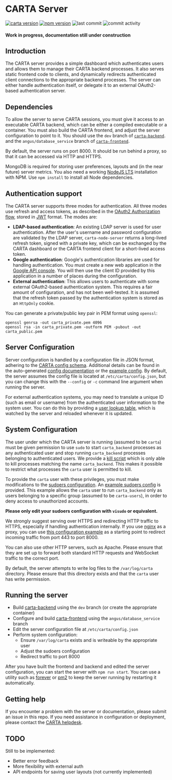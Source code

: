 # CARTA Server
[![carta version](https://img.shields.io/badge/CARTA%20Version-1.4.0--alpha--1-red)](https://github.com/CARTAvis/carta/releases)
[![npm version](http://img.shields.io/npm/v/carta-node-server.svg?style=flat)](https://npmjs.org/package/carta-node-server "View this project on npm")
![last commit](https://img.shields.io/github/last-commit/CARTAvis/carta-node-server)
![commit activity](https://img.shields.io/github/commit-activity/m/CARTAvis/carta-node-server)

#### Work in progress, documentation still under construction

## Introduction

The CARTA server provides a simple dashboard which authenticates users and allows them to manage their CARTA backend processes. It also serves static frontend code to clients, and dynamically redirects authenticated client connections to the appropriate backend processes. The server can either handle authentication itself, or delegate it to an external OAuth2-based authentication server.

## Dependencies

To allow the server to serve CARTA sessions, you must give it access to an executable CARTA backend, which can be either a compiled executable or a container. You must also build the CARTA frontend, and adjust the server configuration to point to it. You should use the `dev` branch of [`carta-backend`](https://github.com/CARTAvis/carta-backend). and the `angus/database_service` branch of [`carta-frontend`](https://github.com/CARTAvis/carta-frontend).

By default, the server runs on port 8000. It should be run behind a proxy, so that it can be accessed via HTTP and HTTPS. 

MongoDB is required for storing user preferences, layouts and (in the near future) server metrics. You also need a working [NodeJS LTS](https://github.com/nvm-sh/nvm#long-term-support) installation with NPM. Use `npm install` to install all Node dependencies.

## Authentication support

The CARTA server supports three modes for authentication. All three modes use refresh and access tokens, as described in the [OAuth2 Authorization flow](https://tools.ietf.org/html/rfc6749#section-1.3.1), stored in [JWT](https://jwt.io/) format. The modes are:
- **LDAP-based authentication**: An existing LDAP server is used for user authentication. After the user's username and password configuration are validated by the LDAP server, `carta-node-server` returns a long-lived refresh token, signed with a private key, which can be exchanged by the CARTA dashboard or the CARTA frontend client for a short-lived access token.
- **Google authentication**: Google's authentication libraries are used for handling authentication. You must create a new web application in the [Google API console](https://console.developers.google.com/apis/credentials). You will then use the  client ID provided by this application in a number of places during the configuration.
- **External authentication**: This allows users to authenticate with some external OAuth2-based authentication system. This requires a fair amount of configuration, and has not been well-tested. It is assumed that the refresh token passed by the authentication system is stored as an `HttpOnly` cookie.

You can generate a private/public key pair in PEM format using `openssl`:
```shell script
openssl genrsa -out carta_private.pem 4096
openssl rsa -in carta_private.pem -outform PEM -pubout -out carta_public.pem
```

## Server Configuration
Server configuration is handled by a configuration file in JSON format, adhering to the [CARTA config schema](config/config_schema.json). Additional details can be found in the auto-generated [config documentation](docs/config_schema.html) or the [example config](config/example_config.json). By default, the server assumes the config file is located at `/etc/carta/config.json`, but you can change this with the `--config` or `-c` command line argument when running the server. 

For external authentication systems, you may need to translate a unique ID (such as email or username) from the authenticated user information to the system user. You can do this by providing a [user lookup table](config/usertable.txt.stub), which is watched by the server and reloaded whenever it is updated.

## System Configuration

The user under which the CARTA server is running (assumed to be `carta`) must be given permission to use `sudo` to start `carta_backend` processes as any authenticated user and stop running `carta_backend` processes belonging to authenticated users. We provide a [kill script](scripts/carta_kill_script.sh) which is only able to kill processes matching the name `carta_backend`. This makes it possible to restrict what processes the `carta` user is permitted to kill.

To provide the `carta` user with these privileges, you must make modifications to the [sudoers configuration](https://www.sudo.ws/man/1.9.0/sudoers.man.html). An [example sudoers config](config/example_sudoers_conf.stub) is provided. This example allows the `carta` user to run `carta_backend` only as users belonging to a specific group (assumed to be `carta-users`), in order to deny access to unauthorized accounts.

**Please only edit your sudoers configuration with `visudo` or equivalent.**

We strongly suggest serving over HTTPS and redirecting HTTP traffic to HTTPS, especially if handling authentication internally. If you use [nginx](https://www.nginx.com/) as a proxy, you can use [this configuration example](config/example_nginx.conf.stub) as a starting point to redirect incoming traffic from port 443 to port 8000.

You can also use other HTTP servers, such as Apache. Please ensure that they are set up to forward both standard HTTP requests and WebSocket traffic to the correct port.

By default, the server attempts to write log files to the `/var/log/carta` directory. Please ensure that this directory exists and that the `carta` user has write permission.

## Running the server

- Build [carta-backend](https://github.com/CARTAvis/carta-backend) using the `dev` branch (or create the appropriate container)
- Configure and build [carta-frontend](https://github.com/CARTAvis/carta-frontend) using the `angus/database_service` branch
- Edit the server configuration file at `/etc/carta/config.json`
- Perform system configuration:
    - Ensure `/var/log/carta` exists and is writeable by the appropriate user    
    - Adjust the sudoers configuration
    - Redirect traffic to port 8000

After you have built the frontend and backend and edited the server configuration, you can start the server with `npm run start`. You can use a utility such as [forever](https://github.com/foreversd/forever) or [pm2](https://pm2.keymetrics.io/) to keep the server running by restarting it automatically.

## Getting help

If you encounter a problem with the server or documentation, please submit an issue in this repo. If you need assistance in configuration or deployment, please contact the [CARTA helpdesk](mailto:carta_helpdesk@asiaa.sinica.edu.tw).

## TODO

Still to be implemented:
- Better error feedback
- More flexibility with external auth
- API endpoints for saving user layouts (not currently implemented)
